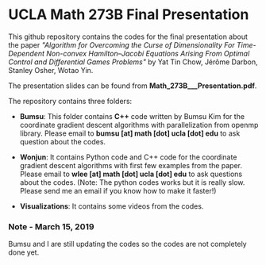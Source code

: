 # UCLA Math 273B Final Presentation

This github repository contains the codes for the final presentation about the paper *"Algorithm for Overcoming the Curse of Dimensionality For Time-Dependent Non-convex Hamilton–Jacobi Equations Arising From Optimal Control and Differential Games Problems"* by Yat Tin Chow, Jérôme Darbon, Stanley Osher, Wotao Yin.

The presentation slides can be found from **Math_273B___Presentation.pdf**.

The repository contains three folders:

  - **Bumsu**: This folder contains **C++** code written by Bumsu Kim for the coordinate gradient descent algorithms with parallelization from openmp library. Please email to **bumsu [at] math [dot] ucla [dot] edu** to ask question about the codes.
  
  - **Wonjun**: It contains Python code and C++ code for the coordinate gradient descent algorithms with first few examples from the paper. Please email to **wlee [at] math [dot] ucla [dot] edu** to ask questions about the codes.
    (Note: The python codes works but it is really slow. Please send me an email if you know how to make it faster!)
    
  - **Visualizations**: It contains some videos from the codes.



### Note - March 15, 2019
Bumsu and I are still updating the codes so the codes are not completely done yet.
